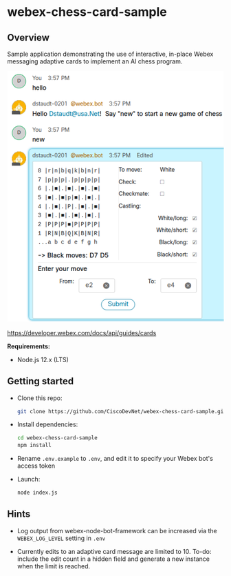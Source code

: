 # webex-chess-card-sample

## Overview

Sample application demonstrating the use of interactive, in-place Webex messaging adaptive cards to implement an AI chess program.

![chess bot](images/chess_bot.png)

https://developer.webex.com/docs/api/guides/cards

**Requirements:**

* Node.js 12.x (LTS)

## Getting started

* Clone this repo:

    ```bash
    git clone https://github.com/CiscoDevNet/webex-chess-card-sample.git
    ```

* Install dependencies:

    ```bash
    cd webex-chess-card-sample
    npm install
    ```

* Rename `.env.example` to `.env`, and edit it to specify your Webex bot's access token

* Launch:

    ```bash
    node index.js
    ```

## Hints

* Log output from webex-node-bot-framework can be increased via the `WEBEX_LOG_LEVEL` setting in `.env`

* Currently edits to an adaptive card message are limited to 10.  To-do: include the edit count in a hidden field and generate a new instance when the limit is reached.